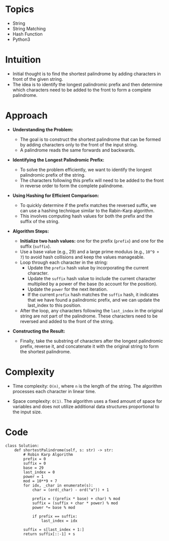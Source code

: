 # Topics
- String
- String Matching
- Hash Function
- Python3

# Intuition
- Initial thought is to find the shortest palindrome by adding characters in front of the given string.
- The idea is to identify the longest palindromic prefix and then determine which characters need to be added to the front to form a complete palindrome.
<!-- Describe your first thoughts on how to solve this problem. -->

# Approach
- **Understanding the Problem:**
  - The goal is to construct the shortest palindrome that can be formed by adding characters only to the front of the input string.
  - A palindrome reads the same forwards and backwards.

- **Identifying the Longest Palindromic Prefix:**
  - To solve the problem efficiently, we want to identify the longest palindromic prefix of the string.
  - The characters following this prefix will need to be added to the front in reverse order to form the complete palindrome.

- **Using Hashing for Efficient Comparison:**
  - To quickly determine if the prefix matches the reversed suffix, we can use a hashing technique similar to the Rabin-Karp algorithm.
  - This involves computing hash values for both the prefix and the suffix of the string.

- **Algorithm Steps:**
  - **Initialize two hash values:** one for the prefix (`prefix`) and one for the suffix (`suffix`).
  - Use a base value (e.g., 29) and a large prime modulus (e.g., `10^9 + 7`) to avoid hash collisions and keep the values manageable.
  - Loop through each character in the string:
    - Update the `prefix` hash value by incorporating the current character.
    - Update the `suffix` hash value to include the current character multiplied by a power of the base (to account for the position).
    - Update the `power` for the next iteration.
    - If the current `prefix` hash matches the `suffix` hash, it indicates that we have found a palindromic prefix, and we can update the last_index to this position.
  - After the loop, any characters following the `last_index` in the original string are not part of the palindrome. These characters need to be reversed and added to the front of the string.

- **Constructing the Result:**
  - Finally, take the substring of characters after the longest palindromic prefix, reverse it, and concatenate it with the original string to form the shortest palindrome.
<!-- Describe your approach to solving the problem. -->

# Complexity
- Time complexity: `O(n)`, where `n` is the length of the string. The algorithm processes each character in linear time.
<!-- Add your time complexity here, e.g. $$O(n)$$ -->

- Space complexity: `O(1)`. The algorithm uses a fixed amount of space for variables and does not utilize additional data structures proportional to the input size.
<!-- Add your space complexity here, e.g. $$O(n)$$ -->

# Code
```python3 []
class Solution:
    def shortestPalindrome(self, s: str) -> str:
        # Robin Karp Algorithm
        prefix = 0
        suffix = 0
        base = 29
        last_index = 0
        power = 1
        mod = 10**9 + 7
        for idx, _char in enumerate(s):
            char = (ord(_char) - ord("a")) + 1

            prefix = ((prefix * base) + char) % mod
            suffix = (suffix + char * power) % mod
            power *= base % mod

            if prefix == suffix:
                last_index = idx

        suffix = s[last_index + 1:]
        return suffix[::-1] + s
```